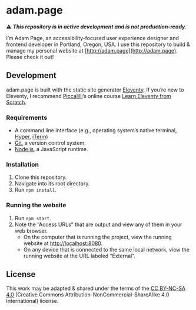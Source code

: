 # adam.page

⚠ _**This repository is in active development and is not production-ready.**_

I’m Adam Page, an accessibility-focused user experience designer and frontend
developer in Portland, Oregon, USA.  I use this repository to build & manage my
personal website at [http://adam.page](http://adam.page).  Please check it out!

## Development

adam.page is built with the static site generator
[Eleventy](https://www.11ty.dev/).  If you’re new to Eleventy, I recommend
[Piccalilli](https://piccalil.li/)’s online course [Learn Eleventy from
Scratch](https://piccalil.li/course/learn-eleventy-from-scratch/).

### Requirements

* A command line interface (e.g., operating system’s native terminal,
  [Hyper](https://hyper.is/), [iTerm](https://iterm2.com/))
* [Git](https://git-scm.com/), a version control system.
* [Node.js](https://nodejs.org/), a JavaScript runtime.

### Installation

1. Clone this repository.
2. Navigate into its root directory.
3. Run `npm install`.

### Running the website

1. Run `npm start`.
2. Note the “Access URLs” that are output and view any of them in your web
   browser.
    * On the computer that is running the project, view the running website at
      [http://localhost:8080](http://localhost:8080).
    * On any device that is connected to the same local network, view the
      running website at the URL labeled “External”.

## License

This work may be adapted & shared under the terms of the [CC BY-NC-SA
4.0](https://creativecommons.org/licenses/by-nc-sa/4.0/) (Creative Commons
Attribution-NonCommercial-ShareAlike 4.0 International) license.
